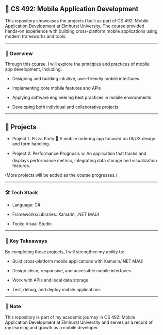 ## 📱 CS 492: Mobile Application Development

This repository showcases the projects I built as part of CS 492: Mobile Application Development at Elmhurst University. The course provided hands-on experience with building cross-platform mobile applications using modern frameworks and tools.

---

### 📖 Overview

Through this course, I will explore the principles and practices of mobile app development, including:

- Designing and building intuitive, user-friendly mobile interfaces

- Implementing core mobile features and APIs

- Applying software engineering best practices in mobile environments

- Developing both individual and collaborative projects

---

## 📂 Projects

- Project 1: Pizza Party 🍕
A mobile ordering app focused on UI/UX design and form handling.

- Project 2: Performance Prognosis 📊
An application that tracks and displays performance metrics, integrating data storage and visualization features.

(More projects will be added as the course progresses.)

---

### 🛠️ Tech Stack

- Language: C#

- Frameworks/Libraries: Xamarin, .NET MAUI

- Tools: Visual Studio

---

### 🎯 Key Takeaways

By completing these projects, I will strengthen my ability to:

- Build cross-platform mobile applications with Xamarin/.NET MAUI

- Design clean, responsive, and accessible mobile interfaces

- Work with APIs and local data storage

- Test, debug, and deploy mobile applications

---

### 📜 Note

This repository is part of my academic journey in CS 492: Mobile Application Development at Elmhurst University and serves as a record of my learning and growth as a mobile developer.